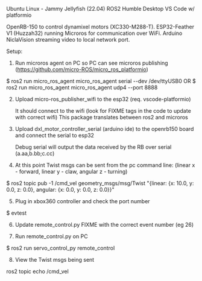 Ubuntu Linux - Jammy Jellyfish (22.04)
ROS2 Humble Desktop
VS Code w/ platformio

OpenRB-150 to control dynamixel motors (XC330-M288-T).
ESP32-Feather V1 (Huzzah32) running Microros for communication over WiFi.
Arduino NiclaVision streaming video to local network port.

Setup:

1) Run microros agent on PC so PC can see microros publishing (https://github.com/micro-ROS/micro_ros_platformio)

$ ros2 run micro_ros_agent micro_ros_agent serial --dev /dev/ttyUSB0
OR
$ ros2 run micro_ros_agent micro_ros_agent udp4 --port 8888


2) Upload micro-ros_publisher_wifi to the esp32 (req. vscode-platformio)

	It should connect to the wifi (look for FIXME tags in the code to update with correct wifi)
	This package translates between ros2 and microros


3) Upload dxl_motor_controller_serial (arduino ide) to the openrb150 board and connect the serial to esp32
   
	Debug serial will output the data received by the RB over serial (a.aa,b.bb;c.cc)


4) At this point Twist msgs can be sent from the pc command line:	 (linear x - forward, linear y - claw, angular z - turning)

$ ros2 topic pub -1 /cmd_vel geometry_msgs/msg/Twist "{linear: {x: 10.0, y: 0.0, z: 0.0}, angular: {x: 0.0, y: 0.0, z: 0.0}}"


5) Plug in xbox360 controller and check the port number

 $ evtest


6) Update remote_control.py FIXME with the correct event number (eg 26)


7) Run remote_control.py on PC

 $ ros2 run servo_control_py remote_control


8) View the Twist msgs being sent

 ros2 topic echo /cmd_vel

	
